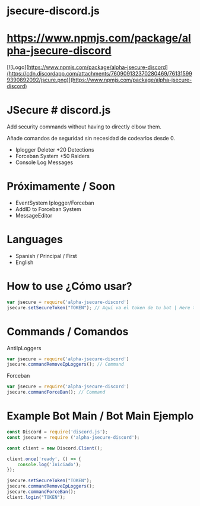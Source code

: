 # jsecure-discord.js 
# https://www.npmjs.com/package/alpha-jsecure-discord

[![Logo](https://www.npmjs.com/package/alpha-jsecure-discord](https://cdn.discordapp.com/attachments/760909132370280469/761315999390892092/jscure.png)](https://www.npmjs.com/package/alpha-jsecure-discord)

# JSecure # discord.js
Add security commands without having to directly elbow them.

Añade comandos de seguridad sin necesidad de codearlos desde 0.

  - Iplogger Deleter +20 Detections
  - Forceban System +50 Raiders
  - Console Log Messages
# Próximamente / Soon
 - EventSystem Iplogger/Forceban
 - AddID to Forceban System
 - MessageEditor

# Languages

  - Spanish / Principal / First
  - English
# How to use ¿Cómo usar?
```js
var jsecure = require('alpha-jsecure-discord')
jsecure.setSecureToken("TOKEN"); // Aquí va el token de tu bot | Here the token of your bot
```
# Commands / Comandos
AntiIpLoggers
```js
var jsecure = require('alpha-jsecure-discord')
jsecure.commandRemoveIpLoggers(); // Command
```
Forceban
```js
var jsecure = require('alpha-jsecure-discord')
jsecure.commandForceBan(); // Command
```

# Example Bot Main / Bot Main Ejemplo
```js
const Discord = require('discord.js');
const jsecure = require ('alpha-jsecure-discord');

const client = new Discord.Client();

client.once('ready', () => {
    console.log('Iniciado');
});

jsecure.setSecureToken("TOKEN");
jsecure.commandRemoveIpLoggers();
jsecure.commandForceBan();
client.login("TOKEN");
```
